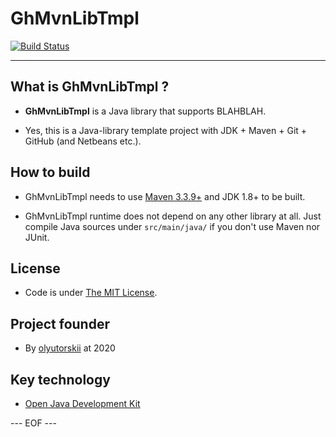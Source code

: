 # GhMvnLibTmpl #

[![Build Status](https://travis-ci.org/olyutorskii/GhMvnLibTmpl.svg?branch=develop)](https://travis-ci.org/olyutorskii/GhMvnLibTmpl)

-----------------------------------------------------------------------

## What is GhMvnLibTmpl ? ##

* **GhMvnLibTmpl** is a Java library
that supports BLAHBLAH.

* Yes, this is a Java-library template project
with JDK + Maven + Git + GitHub (and Netbeans etc.).


## How to build ##

* GhMvnLibTmpl needs to use [Maven 3.3.9+](https://maven.apache.org/)
and JDK 1.8+ to be built.

* GhMvnLibTmpl runtime does not depend on any other library at all.
Just compile Java sources under `src/main/java/`
if you don't use Maven nor JUnit.


## License ##

* Code is under [The MIT License][MIT].


## Project founder ##

* By [olyutorskii](https://github.com/olyutorskii) at 2020


## Key technology ##

- [Open Java Development Kit][JDK]


[MIT]: https://opensource.org/licenses/MIT
[JDK]: https://openjdk.java.net/


--- EOF ---
